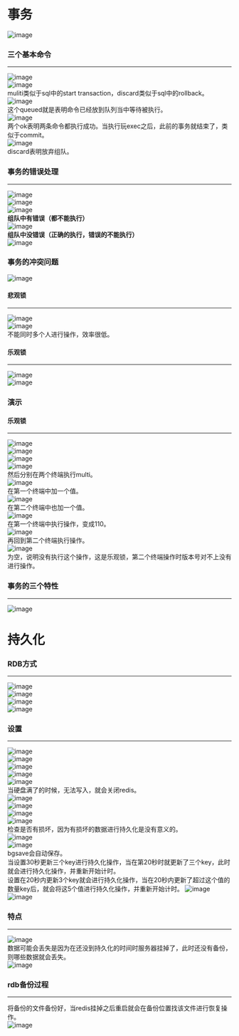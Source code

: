 # 事务
![image](https://user-images.githubusercontent.com/96570699/192137565-a1948959-356e-4d5d-a685-24003d21374b.png)  


### 三个基本命令
***  
![image](https://user-images.githubusercontent.com/96570699/192137656-97d7eaab-bf30-4543-993e-1e65df0bca13.png)  
![image](https://user-images.githubusercontent.com/96570699/192137727-5e63e239-346b-4475-8d01-b5092cc5be0f.png)  
muliti类似于sql中的start transaction，discard类似于sql中的rollback。    
![image](https://user-images.githubusercontent.com/96570699/192137790-764232e3-77c0-404a-86c5-c01547836e97.png)  
这个queued就是表明命令已经放到队列当中等待被执行。  
![image](https://user-images.githubusercontent.com/96570699/192138018-cc4ee67e-3e16-4756-a95f-1bd57321caf7.png)  
两个ok表明两条命令都执行成功。当执行玩exec之后，此前的事务就结束了，类似于commit。    
![image](https://user-images.githubusercontent.com/96570699/192138178-4ad768ff-1297-4bf2-ae8e-58bb1c580239.png)  
discard表明放弃组队。  


### 事务的错误处理
***  
![image](https://user-images.githubusercontent.com/96570699/192138318-ec666eb9-f7d2-4736-b27e-3c3391c7f304.png)  
![image](https://user-images.githubusercontent.com/96570699/192138348-5918096a-44f9-41ce-b95d-886f545276a0.png)  
![image](https://user-images.githubusercontent.com/96570699/192138835-510a875a-39d7-4a87-8c7a-a497c2b47492.png)  
**组队中有错误（都不能执行）**    
![image](https://user-images.githubusercontent.com/96570699/192138881-16b7a63d-d3a6-4491-8443-092e403ece0f.png)   
**组队中没错误（正确的执行，错误的不能执行）**   
![image](https://user-images.githubusercontent.com/96570699/192139221-1e419d7e-de6e-4d8f-b598-2dd5d2424d7e.png)  


### 事务的冲突问题
![image](https://user-images.githubusercontent.com/96570699/192140391-dc2d09e7-6186-4e4f-87bf-efe764688f6c.png)  
#### 悲观锁
***  
![image](https://user-images.githubusercontent.com/96570699/192140495-dbb8a29e-8d0d-4bd3-8449-9571bd6eac07.png)  
![image](https://user-images.githubusercontent.com/96570699/192140477-9411314c-16f8-4d72-84b9-daf0015f47bd.png)  
不能同时多个人进行操作，效率很低。  


#### 乐观锁
***  
![image](https://user-images.githubusercontent.com/96570699/192140665-188c29bf-c1cc-463e-bd9e-22f6b71ecb0a.png)  
![image](https://user-images.githubusercontent.com/96570699/192140678-a1c46bdf-9077-488b-b349-d5d26a96d7d6.png)  


### 演示
#### 乐观锁
*** 
![image](https://user-images.githubusercontent.com/96570699/192147640-735e5dc4-e59d-479c-825a-44f31a681b8b.png)   
![image](https://user-images.githubusercontent.com/96570699/192147613-bd3ffc2e-fe1c-48e8-97e8-14bac635ac15.png)  
![image](https://user-images.githubusercontent.com/96570699/192146599-9f67ffcf-5401-4220-b3e9-d76c64332afc.png)  
![image](https://user-images.githubusercontent.com/96570699/192147193-4f3186ee-2b40-4dd5-af74-b6b5c5fddf07.png)  
然后分别在两个终端执行multi。  
![image](https://user-images.githubusercontent.com/96570699/192147255-7e7ad38d-8156-4e60-89d2-73c9e6cacc88.png)  
在第一个终端中加一个值。  
![image](https://user-images.githubusercontent.com/96570699/192147301-ae3ee189-b231-42de-b892-8bee1a1da216.png)    
在第二个终端中也加一个值。  
![image](https://user-images.githubusercontent.com/96570699/192147338-6d08d390-a839-4ecd-8f7f-274ca54e2b63.png)  
在第一个终端中执行操作，变成110。  
![image](https://user-images.githubusercontent.com/96570699/192147370-34de382d-1e79-4cd6-a3fb-493ef760cee0.png)  
再回到第二个终端执行操作。  
![image](https://user-images.githubusercontent.com/96570699/192147418-2a376246-850e-4ba2-8158-f62fd3c2b0fd.png)  
为空，说明没有执行这个操作，这是乐观锁，第二个终端操作时版本号对不上没有进行操作。  


### 事务的三个特性
***  
![image](https://user-images.githubusercontent.com/96570699/192147724-acff5b00-3ecf-4587-b448-4d864e273928.png)   


# 持久化
### RDB方式
***  
![image](https://user-images.githubusercontent.com/96570699/192149793-96ec031a-836f-479e-ade7-3028d7bcb865.png)  
![image](https://user-images.githubusercontent.com/96570699/192322069-db6637af-ff04-4852-95c3-4bffb6304445.png)   
![image](https://user-images.githubusercontent.com/96570699/192322167-308156ac-25ce-475e-9270-52d245ebfdbd.png)  
![image](https://user-images.githubusercontent.com/96570699/192322271-d9117ca6-24ee-48bd-bb82-c59630e2b19b.png) 


### 设置
***  
![image](https://user-images.githubusercontent.com/96570699/192322646-42d1d0af-5c74-4ca7-9df8-26bff3fc692d.png)  
![image](https://user-images.githubusercontent.com/96570699/192322980-f6e14cca-c897-44ae-a306-e39d73ec15e4.png)  
![image](https://user-images.githubusercontent.com/96570699/192322732-cc7a936e-358e-4e16-b3d1-43f3b10a8ddd.png)  
![image](https://user-images.githubusercontent.com/96570699/192299286-91e132f0-c473-4d44-9a83-c057ba7f03b8.png)  
![image](https://user-images.githubusercontent.com/96570699/192299389-26b9e3a8-0d45-4d4f-8223-e16024a7ee84.png)  
当硬盘满了的时候，无法写入，就会关闭redis。  
![image](https://user-images.githubusercontent.com/96570699/192299707-d72eafbc-9bdb-45ff-8bcc-a3ef6406e23f.png)  
![image](https://user-images.githubusercontent.com/96570699/192299765-b915e7a9-e0fb-4999-919b-527fba37b363.png)  
![image](https://user-images.githubusercontent.com/96570699/192300260-da08857d-95dd-412f-8983-8925fef27f91.png)  
![image](https://user-images.githubusercontent.com/96570699/192300367-f674622b-b6bd-48ed-9d65-65e91f312d05.png)  
检查是否有损坏，因为有损坏的数据进行持久化是没有意义的。   
![image](https://user-images.githubusercontent.com/96570699/192302556-e66fe1bd-4554-48d5-8341-a5bdc4a362d4.png)  
![image](https://user-images.githubusercontent.com/96570699/192303100-633f6433-fbcb-44cb-bced-f143db425351.png)  
bgsave会自动保存。  
当设置30秒更新三个key进行持久化操作，当在第20秒时就更新了三个key，此时就会进行持久化操作，并重新开始计时。  
设置在20秒内更新3个key就会进行持久化操作，当在20秒内更新了超过这个值的数量key后，就会将这5个值进行持久化操作，并重新开始计时。 
![image](https://user-images.githubusercontent.com/96570699/192309177-1c4bdba8-f629-41aa-92e5-167170958c1a.png)  
![image](https://user-images.githubusercontent.com/96570699/192308439-da9ef50b-a0df-47fa-930d-f5cdbeb3f1f2.png)  


### 特点
***  
![image](https://user-images.githubusercontent.com/96570699/192314752-092c9ab0-309d-490d-a62d-c2a8020c5f1a.png)  
数据可能会丢失是因为在还没到持久化的时间时服务器挂掉了，此时还没有备份，则哪些数据就会丢失。  
![image](https://user-images.githubusercontent.com/96570699/192314821-9f3b89d7-508b-4d5b-9ea0-d9452f723ab2.png)  


### rdb备份过程
***  
将备份的文件备份好，当redis挂掉之后重启就会在备份位置找该文件进行恢复操作。  
![image](https://user-images.githubusercontent.com/96570699/192320417-23e3e5d4-5771-4a89-84c7-94b059c61f0f.png)  


